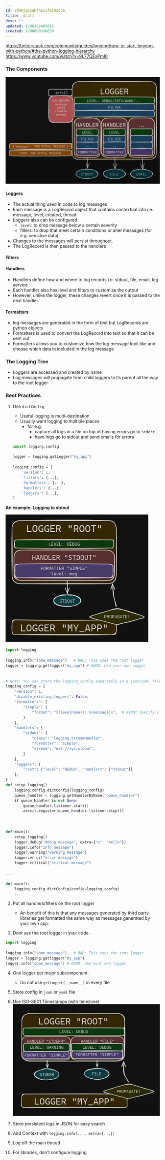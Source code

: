 ```yaml
---
id: zd48jq02qht4piif6z0zq36
title: _draft
desc: ""
updated: 1706362405016
created: 1706060336639
---
```


https://betterstack.com/community/guides/logging/how-to-start-logging-with-python/#the-python-logging-hierarchy
https://www.youtube.com/watch?v=9L77QExPmI0

### The Components

![Alt text](image-4.png)

#### Loggers

-   The actual thing used in code to log messages
-   Each message is a LogRecord object that contains contextual info i.e. message, level, created, thread
-   Loggers also can be configured
    -   `level`: to drop message below a certain severity
    -   filters: to drop that meet certain conditions or alter messages (for e.g. sensitive data)
-   Changes to the messages will persist throughout.
-   The LogRecord is then passed to the handlers

#### Filters

#### Handlers

-   Handlers define how and where to log records i.e. stdout, file, email, log service
-   Each handler also has level and filters to customize the output
-   However, unlike the logger, these changes revert once it is passed to the next handler.

#### Formatters

-   log messages are generated in the form of text but LogRecords are python objects
-   Formatters is used to convert the LogRecord into text so that it can be sent out
-   Formatters allows you to customize how the log message look like and choose which data in included in the log message

### The Logging Tree

-   Loggers are accessed and created by name
-   Log messages will propagate from child loggers to its parent all the way to the root logger

### Best Practices

1. Use `dictConfig`

    - Useful logging is multi-destination
    - Usually want logging to multiple places
        - for e.g.
            - capture all logs in a file on top of having errors go to `stderr`
            - have logs go to stdout and send emails for errors

    ```py
    import logging.config

    logger = logging.getLogger("my_app")

    logging_config = {
        'version': 1,
        'filters': {...},
        'formatters': {...},
        'handlers': {...},
        'loggers': {...},
    }
    ```

**An example: Logging to stdout**

![Alt text](image-3.png)
``` py
import logging

logging.info("some_message")   # BAD: This uses the root logger
logger = logging.getlogger("my_app") # GOOD: Use your own logger


# Note: You can store the logging_config separately in a json/yaml file
logging_config = {
    "version": 1,
    "disable_existing_loggers": False,
    "formatters": {
        "simple": {
            "format": "%(levelname)s: %(message)s",  # didnt specify class so uses logging.formatter by default
        }
    },
    "handlers": {
        "stdout": {
            "class": "logging.StreamHandler",
            "formatter": "simple",
            "stream": "ext://sys.stdout",
        }
    },
    "loggers": {
        "root": {"level": "DEBUG", "handlers": ["stdout"]}
    },
}
def setup_logging()
    logging.config.dictConfig(logging_config)
    queue_handler = logging.getHandlerByName("queue_handler")
    if queue_handler is not None:
        queue_handler.listener.start()
        atexit.register(queue_handler.listener.stop())



def main():
    setup_logging()
    logger.debug("debug message", extra={"x": "hello"})
    logger.info("info message")
    logger.warning("warning message")
    logger.error("error message")
    logger.critical("critical message")
    
...

def main():
    logging.config.dictConfig(config=logging_config)
    ...
```


2. Put all handlers/filters on the root logger

   -   An benefit of this is that any messages generated by third party libraries get formatted the same way as messages generated by your own app.

3. Dont use the root logger in your code.

``` py
import logging

logging.info("some_message")   # BAD: This uses the root logger
logger = logging.getlogger("my_app")
logger.info("some_message") # GOOD: Use your own logger

```

4. One logger per major subcomponent.

   -   Do not use `getLogger(__name__)` in every file

5. Store config in `json` or `yaml` file

6. Use ISO-8601 Timestamps (with timezone)
![Alt text](image-1.png)

7. Store persistent logs in JSON for easy search
8. Add Context with `logging.info(..., extra={...})`
9. Log off the main thread
10. For libraries, don't configure logging
